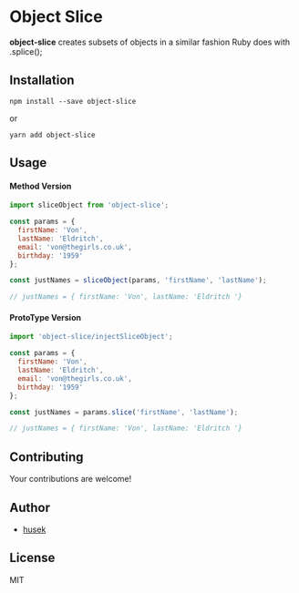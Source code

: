 # Object Slice
**object-slice** creates subsets of objects in a similar fashion Ruby does with .splice();

## Installation
```
npm install --save object-slice
```
or
```
yarn add object-slice
```

## Usage

#### Method Version
```js
import sliceObject from 'object-slice';

const params = {
  firstName: 'Von',
  lastName: 'Eldritch',
  email: 'von@thegirls.co.uk',
  birthday: '1959'
};

const justNames = sliceObject(params, 'firstName', 'lastName');

// justNames = { firstName: 'Von', lastName: 'Eldritch '}
```


#### ProtoType Version
```js
import 'object-slice/injectSliceObject';

const params = {
  firstName: 'Von',
  lastName: 'Eldritch',
  email: 'von@thegirls.co.uk',
  birthday: '1959'
};

const justNames = params.slice('firstName', 'lastName');

// justNames = { firstName: 'Von', lastName: 'Eldritch '}
```

## Contributing
Your contributions are welcome!

## Author
- [husek](https://github.com/husek)

## License
MIT
